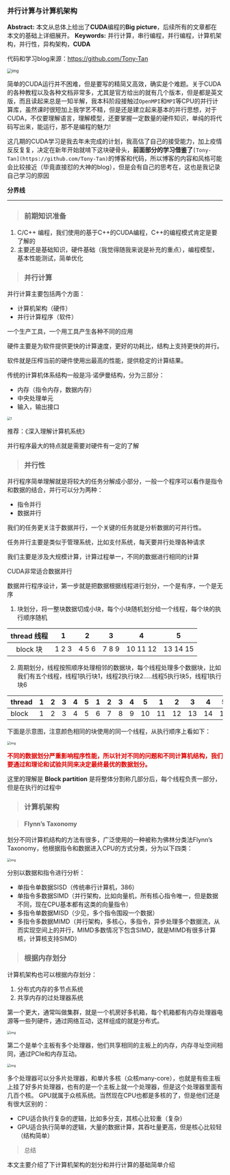 ### 并行计算与计算机架构

**Abstract:** 本文从总体上给出了**CUDA**编程的**Big picture**，后续所有的文章都在本文的基础上详细展开。
**Keywords:** 并行计算，串行编程，并行编程，计算机架构，并行性，异构架构，**CUDA**

代码和学习blog来源：https://github.com/Tony-Tan

<img src="../image/并行计算与计算机架构/CUDA_C.png" alt="img" style="zoom:67%;" />

简单的CUDA运行并不困难，但是要写的精简又高效，确实是个难题。关于CUDA的各种教程以及各种文档非常多，尤其是官方给出的就有几个版本，但是都是英文版，而且读起来总是一知半解，我本科阶段接触过`OpenMPI`和`MPI`等CPU的并行计算库，虽然课时很短加上我学艺不精，但是还是建立起来基本的并行思想，对于CUDA，不仅要理解语言，理解模型，还要掌握一定数量的硬件知识，单纯的将代码写出来，能运行，那不是编程的魅力!

这几期的CUDA学习是我去年未完成的计划，我高估了自己的接受能力，加上疫情反反复复，决定在新年开始就啃下这块硬骨头，**前面部分的学习借鉴了**`[Tony-Tan](https://github.com/Tony-Tan)`的博客和代码，所以博客的内容和风格可能会比较接近（毕竟直接怼的大神的blog），但是会有自己的思考在，这也是我记录自己学习的原因

**分界线**

---

> ### 前期知识准备

1. C/C++ 编程，我们使用的基于C++的CUDA编程，C++的编程模式肯定是要了解的
2. 主要还是基础知识，硬件基础（我觉得随我来说是补充的重点），编程模型，基本性能测试，简单优化

> ### **并行计算**

并行计算主要包括两个方面：

- 计算机架构（硬件）
- 并行计算程序（软件）

一个生产工具，一个用工具产生各种不同的应用

硬件主要是为软件提供更快的计算速度，更好的功耗比，结构上支持更快的并行。

软件就是压榨当前的硬件使用出最高的性能，提供稳定的计算结果。

传统的计算机体系结构一般是冯·诺伊曼结构，分为三部分：

- 内存（指令内存，数据内存）
- 中央处理单元
- 输入，输出接口

<img src="../image/并行计算与计算机架构/1-167453979985412-167453980327114.png" alt="1" style="zoom:50%;" />

推荐：《深入理解计算机系统》

并行程序最大的特点就是需要对硬件有一定的了解

> ### 并行性

并行程序简单理解就是将较大的任务分解成小部分，一般一个程序可以看作是指令和数据的结合，并行可以分为两种：

- 指令并行
- 数据并行

我们的任务更关注于数据并行，一个关键的任务就是分析数据的可并行性。

任务并行主要是类似于管理系统，比如支付系统，每天要并行处理各种请求

我们主要是涉及大规模计算，计算过程单一，不同的数据进行相同的计算

CUDA非常适合数据并行

数据并行程序设计，第一步就是把数据根据线程进行划分，一个是有序，一个是无序

1. 块划分，将一整块数据切成小块，每个小块随机划分给一个线程，每个块的执行顺序随机

| thread 线程 |   1   | 2     | 3     | 4        |    5     |
| :---------: | :---: | ----- | ----- | -------- | :------: |
|  block 块   | 1 2 3 | 4 5 6 | 7 8 9 | 10 11 12 | 13 14 15 |

2. 周期划分，线程按照顺序处理相邻的数据块，每个线程处理多个数据块，比如我们有五个线程，线程1执行块1，线程2执行块2…..线程5执行块5，线程1执行块6

| thread | 1    | 2    | 3    | 4    | 5    | 1    | 2    | 3    | 4    | 5    | 1    | 2    | 3    | 4    | 5    |
| ------ | ---- | ---- | ---- | ---- | ---- | ---- | ---- | ---- | ---- | ---- | ---- | ---- | ---- | ---- | ---- |
| block  | 1    | 2    | 3    | 4    | 5    | 6    | 7    | 8    | 9    | 10   | 11   | 12   | 13   | 14   | 15   |

下面是示意图，注意颜色相同的块使用的同一个线程，从执行顺序上看如下：

<img src="../image/并行计算与计算机架构/2.png" alt="img" style="zoom:50%;" />

<font color="dd0000"><b>不同的数据划分严重影响程序性能，所以针对不同的问题和不同计算机结构，我们要通过和理论和试验共同来决定最终最优的数据划分。</b></font>

这里的理解是 **Block partition** 是将整体分割称几部分后，每个线程负责一部分，但是在执行的过程中

> ### 计算机架构

> #### Flynn’s Taxonomy

划分不同计算机结构的方法有很多，广泛使用的一种被称为佛林分类法Flynn’s Taxonomy，他根据指令和数据进入CPU的方式分类，分为以下四类：

<img src="../image/并行计算与计算机架构/4.png" alt="img" style="zoom:50%;" />

分别以数据和指令进行分析：

- 单指令单数据SISD（传统串行计算机，386）
- 单指令多数据SIMD（并行架构，比如向量机，所有核心指令唯一，但是数据不同，现在CPU基本都有这类的向量指令）
- 多指令单数据MISD（少见，多个指令围殴一个数据）
- 多指令多数据MIMD（并行架构，多核心，多指令，异步处理多个数据流，从而实现空间上的并行，MIMD多数情况下包含SIMD，就是MIMD有很多计算核，计算核支持SIMD）

> ### 根据内存划分

计算机架构也可以根据内存划分：

1. 分布式内存的多节点系统
2. 共享内存的过处理器系统

第一个更大，通常叫做集群，就是一个机房好多机箱，每个机箱都有内存处理器电源等一些列硬件，通过网络互动，这样组成的就是分布式。

<img src="../image/并行计算与计算机架构/5.png" alt="img" style="zoom:50%;" />

第二个是单个主板有多个处理器，他们共享相同的主板上的内存，内存寻址空间相同，通过PCIe和内存互动。

<img src="../image/并行计算与计算机架构/6.png" alt="img" style="zoom:50%;" />

多个处理器可以分多片处理器，和单片多核（众核many-core），也就是有些主板上挂了好多片处理器，也有的是一个主板上就一个处理器，但是这个处理器里面有几百个核。
GPU就属于众核系统。当然现在CPU也都是多核的了，但是他们还是有很大区别的：

- CPU适合执行复杂的逻辑，比如多分支，其核心比较重（复杂）
- GPU适合执行简单的逻辑，大量的数据计算，其吞吐量更高，但是核心比较轻（结构简单）

> 总结

本文主要介绍了下计算机架构的划分和并行计算的基础简单介绍